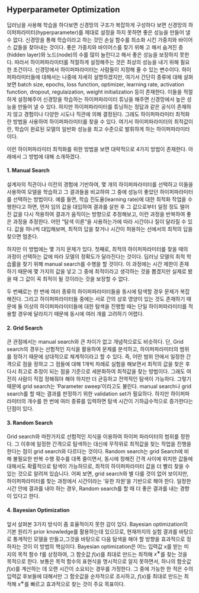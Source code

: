 ## Hyperparameter Optimization

딥러닝을 사용해 학습을 하다보면 신경망의 구조가 복잡하게 구성하다 보면 신경망의 하이퍼파라미터(hyperparameter)를 제대로 설정을 하지 못하면 좋은 성능을 만들어 낼 수 없다. 신경망을 통해 학습이라고 하는 것인 손실 함수를 최소화 시킨 가중치와 바이어스 값들을 찾아내는 것이다. 좋은 가중치와 바이어스를 찾기 위해 고 해서 숨겨진 층(hidden layer)와 노드(node)의 수를 많이 늘린다고 해서 좋은 성능을 보장하지 못한다. 따라서 하이퍼파라미터를 적절하게 설정해주는 것은 최상의 성능을 내기 위해 필요한 조건이다. 신경망에서 하이퍼파라미터는 사람들이 지정해 줄 수 있는 변수이다. 하이퍼파라미터들에 대해서는 나중에 자세히 설명하겠지만, 여기서 간단히 종류에 대해 살펴보면 batch size, epochs, loss function, optimizer, learning rate, activation function, dropout, regulaization, weight initialization 등이 존재한다. 이들을 적절하게 설정해주어 신경망을 학습하는 하이퍼파라미터 튜닝을 해주면 신경망에서 높은 성능을 만들어 낼 수 있다. 하지만 하이퍼파라미터를 튜닝하는 정답과 같은 공식이 존재하지 않고 경험이나 다양한 시도나 직관에 의해 결정된다. 그래도 하이퍼파라미터 최적화란 방법을 사용하여 하이퍼파라미터를 찾을 수 있다. 여기서 하이퍼파라미터의 최적값이란, 학습이 완료된 모델의 일반화 성능을 최고 수준으로 발휘하게 하는 하이퍼파라미터이다.

이런 하이퍼파라미터 최적화를 위한 방법을 보면 대략적으로 4가지 방법이 존재한다. 아래에서 그 방법에 대해 소개하겠다.



#### 1. Manual Search

설계자의 직관이나 이전의 경험에 기반하여, 몇 개의 하이퍼파라미터를 선택하고 이들을 사용하여 모델을 학습하고 그 결과들을 비교하여 그 중에 성능이 좋았던 하이퍼파라미터를 선택하는 방법이다. 예를 들면, 학습 진도율(learning rate)에 대한 최적화 작업을 수행한다고 하면, 먼저 임의 값을 대입하여 결과를 살핀 후 그 값으로부터 일정 정도 떨어진 값을 다시 적용하여 결과가 움직이는 방향으로 추정해보고, 이런 과정을 반복하여 좋은 과정을 추정한다. 어떤 “탐색 이론”을 사용하는가에 따라 시간이나 질이 달라질 수 있다. 값을 하나씩 대입해보며, 최적의 답을 찾거나 시간이 허용하는 선에서의 최적의 답을 찾으면 멈춘다.

하지만 이 방법에는 몇 가지 문제가 있다. 첫째로, 최적의 하이퍼파라미터를 찾을 때의 과정이 선택하는 값에 따라 모델의 정확도가 달라진다는 것이다. 딥러닝 모델의 최적 학습률을 찾기 위해 manual search를 수행을 할 것이다. 이 과정에는 시간 제한이 존재하기 때문에 몇 가지의 값을 넣고 그 중에 최적이라고 생각하는 것을 뽑겠지만 실제로 봤을 때 그 값이 꼭 최적이 될 것이라는 것을 보장할 수 없다.

두 번째로는 한 번에 여러 종류의 하이퍼파라미터들을 동시에 탐색할 경우 문제가 복잡해진다. 그리고 하이퍼파라미터들 중에는 서로 간의 상호 영양이 있는 것도 존재하기 때문에 둘 이상의 하이퍼파라미터들에 대한 탐색을 진행할 때는 단일 하이퍼파라미터를 적용할 경우에 달라지기 때문에 동시에 여러 개를 고려하기 어렵다.



#### 2. Grid Search

큰 관점에서는 manual search와 큰 차이가 없고 개념적으로도 비슷하다. 단, Grid search의 경우는 선험적인 지식을 활용하여 문제를 분석하고, 하이퍼파라미터의 범위를 정하기 때문에 상대적으로 체계적이라고 할 수 있다. 즉, 어떤 범위 안에서 일정한 간격으로 점을 정하고 그 점들에 대해 1개씩 차례로 실험을 해보면서 최적의 값을 찾은 후 다시 최고로 추정이 되는 점을 기준으로 세분화하여 최적값을 찾는 방법이다. 그래도 여전히 사람이 직접 정해줘야 해야 하지만 더 균등하고 전역적인 탐색이 가능하다. 그렇기 때문에 grid search는 ‘Parameter sweep’이라고도 불린다. manual search나 grid search를 할 때는 결과를 판정하기 위한 validation set가 필요하다. 하지만 하이퍼파라미터의 개수를 한 번에 여러 종류를 입력하면 탐색 시간이 기하급수적으로 증가한다는 단점이 있다.



####  3. Random Search

Grid search와 마찬가지로 선험적인 지식을 이용하여 하이퍼 파라미터의 범위를 정한다. 그 이후에 일정한 간격으로 탐색하는 대신에 무작위로 최적값을 찾는 작업을 진행을 한다는 점이 grid search와 다르다는 것이다.  Random search는 grid Search에 비해 불필요한 반복 수행 횟수를 대폭 줄이면서, 동시에 정해진 간격 사이에 위치한 값들에 대해서도 확률적으로 탐색이 가능하므로, 최적의 하이퍼파라미터 값을 더 빨리 찾을 수 있는 것으로 알려져 있습니다. 어찌 보면, grid search와 별 다를 것이 없어 보이지만, 하이퍼파라미터를 찾는 과정에서 시간이라는 ‘유한 자원’을 기반으로 해야 한다. 일정한 시간 안에 결과를 내야 하는 경우, Random search를 할 때 더 좋은 결과를 내는 경향이 있다고 한다.

####  4. Bayesian Optimization

앞서 살펴본 3가지 방식이 좀 효율적이지 못한 감이 있다. Bayesian optimization의 기본 원리가 prior knowledge를 활용하는데 있으므로, 현재까지의 실험 결과를 바탕으로 통계적인 모델을 만들고,그것을 바탕으로 다음 탐색을 해야 할 방향을 효과적으로 정하자는 것이 이 방법의 핵심이다. Bayesian optimization은 어느 입력값 x를 받는 미지의 목적 함수 f를 상정하여, 그 함숫값 $f(x)$를 최대로 만드는 최적해 $x^∗$를 찾는 것을 목적으로 한다. 보통은 목적 함수의 표현식을 명시적으로 알지 못하면서, 하나의 함숫값 $f(x)$를 계산하는 데 오랜 시간이 소요되는 경우를 가정한다. 그 중에 가능한 한 적은 수의 입력값 후보들에 대해서만 그 함숫값을 순차적으로 조사하고, $f(x)$를 최대로 만드는 최적해 $x^∗$를 빠르고 효과적으로 찾는 것이 주요 목표이다.

